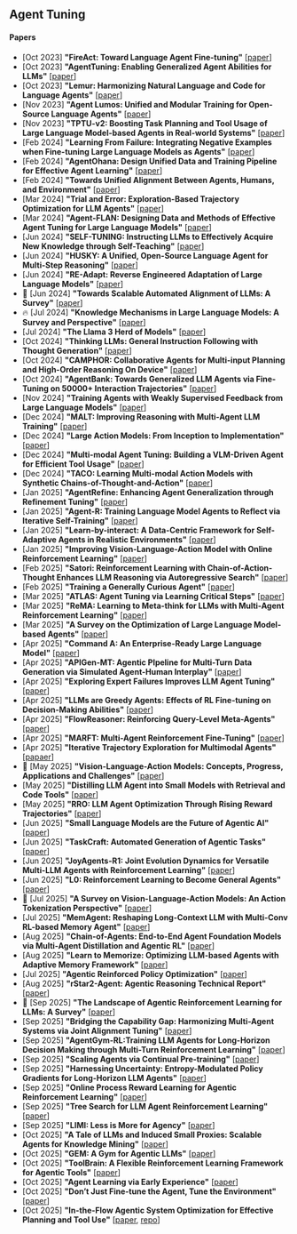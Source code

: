 ## Agent Tuning
#### Papers
* [Oct 2023] **"FireAct: Toward Language Agent Fine-tuning"** [[paper](https://arxiv.org/abs/2310.05915)]
* [Oct 2023] **"AgentTuning: Enabling Generalized Agent Abilities for LLMs"** [[paper](https://arxiv.org/abs/2310.12823)]
* [Oct 2023] **"Lemur: Harmonizing Natural Language and Code for Language Agents"** [[paper](https://arxiv.org/abs/2310.06830)]
* [Nov 2023] **"Agent Lumos: Unified and Modular Training for Open-Source Language Agents"** [[paper](https://arxiv.org/abs/2311.05657)]
* [Nov 2023] **"TPTU-v2: Boosting Task Planning and Tool Usage of Large Language Model-based Agents in Real-world Systems"** [[paper](https://arxiv.org/abs/2311.11315)]
* [Feb 2024] **"Learning From Failure: Integrating Negative Examples when Fine-tuning Large Language Models as Agents"** [[paper](https://arxiv.org/abs/2402.11651)]
* [Feb 2024] **"AgentOhana: Design Unified Data and Training Pipeline for Effective Agent Learning"** [[paper](https://arxiv.org/abs/2402.15506)]
* [Feb 2024] **"Towards Unified Alignment Between Agents, Humans, and Environment"** [[paper](https://arxiv.org/abs/2402.07744)]
* [Mar 2024] **"Trial and Error: Exploration-Based Trajectory Optimization for LLM Agents"** [[paper](https://arxiv.org/abs/2403.02502)]
* [Mar 2024] **"Agent-FLAN: Designing Data and Methods of Effective Agent Tuning for Large Language Models"** [[paper](https://arxiv.org/abs/2403.12881)]
* [Jun 2024] **"SELF-TUNING: Instructing LLMs to Effectively Acquire New Knowledge through Self-Teaching"** [[paper](https://arxiv.org/abs/2406.06326)]
* [Jun 2024] **"HUSKY: A Unified, Open-Source Language Agent for Multi-Step Reasoning"** [[paper](https://arxiv.org/abs/2406.06469)]
* [Jun 2024] **"RE-Adapt: Reverse Engineered Adaptation of Large Language Models"** [[paper](https://arxiv.org/abs/2405.15007)]
* 📖 [Jun 2024] **"Towards Scalable Automated Alignment of LLMs: A Survey"** [[paper](https://arxiv.org/abs/2406.01252)]
* 🔥 [Jul 2024] **"Knowledge Mechanisms in Large Language Models: A Survey and Perspective"** [[paper](https://arxiv.org/abs/2407.15017)]
* [Jul 2024] **"The Llama 3 Herd of Models"** [[paper](https://arxiv.org/abs/2407.21783)]
* [Oct 2024] **"Thinking LLMs: General Instruction Following with Thought Generation"** [[paper](https://arxiv.org/abs/2410.10630)]
* [Oct 2024] **"CAMPHOR: Collaborative Agents for Multi-input Planning and High-Order Reasoning On Device"** [[paper](https://arxiv.org/abs/2410.09407)]
* [Oct 2024] **"AgentBank: Towards Generalized LLM Agents via Fine-Tuning on 50000+ Interaction Trajectories"** [[paper](https://arxiv.org/abs/2410.07706)]
* [Nov 2024] **"Training Agents with Weakly Supervised Feedback from Large Language Models"** [[paper](https://arxiv.org/abs/2411.19547)]
* [Dec 2024] **"MALT: Improving Reasoning with Multi-Agent LLM Training"** [[paper](https://arxiv.org/abs/2412.01928)]
* [Dec 2024] **"Large Action Models: From Inception to Implementation"** [[paper](https://arxiv.org/abs/2412.10047)]
* [Dec 2024] **"Multi-modal Agent Tuning: Building a VLM-Driven Agent for Efficient Tool Usage"** [[paper](https://arxiv.org/abs/2412.15606)]
* [Dec 2024] **"TACO: Learning Multi-modal Action Models with Synthetic Chains-of-Thought-and-Action"** [[paper](https://arxiv.org/abs/2412.05479)]
* [Jan 2025] **"AgentRefine: Enhancing Agent Generalization through Refinement Tuning"** [[paper](https://arxiv.org/abs/2501.01702)]
* [Jan 2025] **"Agent-R: Training Language Model Agents to Reflect via Iterative Self-Training"** [[paper](https://arxiv.org/abs/2501.11425)]
* [Jan 2025] **"Learn-by-interact: A Data-Centric Framework for Self-Adaptive Agents in Realistic Environments"** [[paper](https://arxiv.org/abs/2501.10893)]
* [Jan 2025] **"Improving Vision-Language-Action Model with Online Reinforcement Learning"** [[paper](https://arxiv.org/abs/2501.16664)]
* [Feb 2025] **"Satori: Reinforcement Learning with Chain-of-Action-Thought Enhances LLM Reasoning via Autoregressive Search"** [[paper](https://arxiv.org/abs/2502.02508)]
* [Feb 2025] **"Training a Generally Curious Agent"** [[paper](https://arxiv.org/abs/2502.17543)]
* [Mar 2025] **"ATLAS: Agent Tuning via Learning Critical Steps"** [[paper](https://arxiv.org/abs/2503.02197)]
* [Mar 2025] **"ReMA: Learning to Meta-think for LLMs with Multi-Agent Reinforcement Learning"** [[paper](https://arxiv.org/abs/2503.09501)]
* [Mar 2025] **"A Survey on the Optimization of Large Language Model-based Agents"** [[paper](https://arxiv.org/abs/2503.12434)]
* [Apr 2025] **"Command A: An Enterprise-Ready Large Language Model"** [[paper](https://arxiv.org/abs/2504.00698)]
* [Apr 2025] **"APIGen-MT: Agentic PIpeline for Multi-Turn Data Generation via Simulated Agent-Human Interplay"** [[paper](https://arxiv.org/abs/2504.03601)]
* [Apr 2025] **"Exploring Expert Failures Improves LLM Agent Tuning"** [[paper](https://arxiv.org/abs/2504.13145)]
* [Apr 2025] **"LLMs are Greedy Agents: Effects of RL Fine-tuning on Decision-Making Abilities"** [[paper](https://arxiv.org/abs/2504.16078)]
* [Apr 2025] **"FlowReasoner: Reinforcing Query-Level Meta-Agents"** [[paper](https://arxiv.org/abs/2504.15257)]
* [Apr 2025] **"MARFT: Multi-Agent Reinforcement Fine-Tuning"** [[paper](https://arxiv.org/abs/2504.16129)]
* [Apr 2025] **"Iterative Trajectory Exploration for Multimodal Agents"** [[papaer](https://arxiv.org/abs/2504.21561)]
* 📖 [May 2025] **"Vision-Language-Action Models: Concepts, Progress, Applications and Challenges"** [[paper](https://www.arxiv.org/abs/2505.04769)]
* [May 2025] **"Distilling LLM Agent into Small Models with Retrieval and Code Tools"** [[paper](https://www.arxiv.org/abs/2505.17612)]
* [May 2025] **"RRO: LLM Agent Optimization Through Rising Reward Trajectories"** [[paper](https://arxiv.org/abs/2505.20737)]
* [Jun 2025] **"Small Language Models are the Future of Agentic AI"** [[paper](https://arxiv.org/abs/2506.02153)]
* [Jun 2025] **"TaskCraft: Automated Generation of Agentic Tasks"** [[paper](https://www.arxiv.org/abs/2506.10055)]
* [Jun 2025] **"JoyAgents-R1: Joint Evolution Dynamics for Versatile Multi-LLM Agents with Reinforcement Learning"** [[paper](https://arxiv.org/abs/2506.19846)]
* [Jun 2025] **"L0: Reinforcement Learning to Become General Agents"** [[paper](https://arxiv.org/abs/2506.23667)]
* 📖 [Jul 2025] **"A Survey on Vision-Language-Action Models: An Action Tokenization Perspective"** [[paper](https://arxiv.org/abs/2507.01925)]
* [Jul 2025] **"MemAgent: Reshaping Long-Context LLM with Multi-Conv RL-based Memory Agent"** [[paper](https://arxiv.org/abs/2507.02259)]
* [Aug 2025] **"Chain-of-Agents: End-to-End Agent Foundation Models via Multi-Agent Distillation and Agentic RL"** [[paper](https://www.arxiv.org/abs/2508.13167)]
* [Aug 2025] **"Learn to Memorize: Optimizing LLM-based Agents with Adaptive Memory Framework"** [[paper](https://arxiv.org/abs/2508.16629)]
* [Jul 2025] **"Agentic Reinforced Policy Optimization"** [[paper](https://arxiv.org/abs/2507.19849)]
* [Aug 2025] **"rStar2-Agent: Agentic Reasoning Technical Report"** [[paper](https://www.arxiv.org/abs/2508.20722)]
* 📖 [Sep 2025] **"The Landscape of Agentic Reinforcement Learning for LLMs: A Survey"** [[paper](https://arxiv.org/abs/2509.02547)]
* [Sep 2025] **"Bridging the Capability Gap: Harmonizing Multi-Agent Systems via Joint Alignment Tuning"** [[paper](https://arxiv.org/abs/2509.09629)]
* [Sep 2025] **"AgentGym-RL:Training LLM Agents for Long-Horizon Decision Making through Multi-Turn Reinforcement Learning"** [[paper](https://arxiv.org/abs/2509.08755)]
* [Sep 2025] **"Scaling Agents via Continual Pre-training"** [[paper](https://arxiv.org/abs/2509.13310)]
* [Sep 2025] **"Harnessing Uncertainty: Entropy-Modulated Policy Gradients for Long-Horizon LLM Agents"** [[paper](https://arxiv.org/abs/2509.09265)]
* [Sep 2025] **"Online Process Reward Learning for Agentic Reinforcement Learning"** [[paper](https://arxiv.org/abs/2509.19199)]
* [Sep 2025] **"Tree Search for LLM Agent Reinforcement Learning"** [[paper](https://arxiv.org/abs/2509.21240)]
* [Sep 2025] **"LIMI: Less is More for Agency"** [[paper](https://arxiv.org/abs/2509.17567)]
* [Oct 2025] **"A Tale of LLMs and Induced Small Proxies: Scalable Agents for Knowledge Mining"** [[paper](https://arxiv.org/abs/2510.01427)]
* [Oct 2025] **"GEM: A Gym for Agentic LLMs"** [[paper](https://arxiv.org/abs/2510.01051)]
* [Oct 2025] **"ToolBrain: A Flexible Reinforcement Learning Framework for Agentic Tools"** [[paper](https://arxiv.org/abs/2510.00023)]
* [Oct 2025] **"Agent Learning via Early Experience"** [[paper](https://arxiv.org/abs/2510.08558)]
* [Oct 2025] **"Don’t Just Fine-tune the Agent, Tune the Environment"** [[paper](https://arxiv.org/abs/2510.10197)]
* [Oct 2025] **"In-the-Flow Agentic System Optimization for Effective Planning and Tool Use"** [[paper](https://arxiv.org/abs/2510.05592), [repo](https://github.com/lupantech/AgentFlow)]